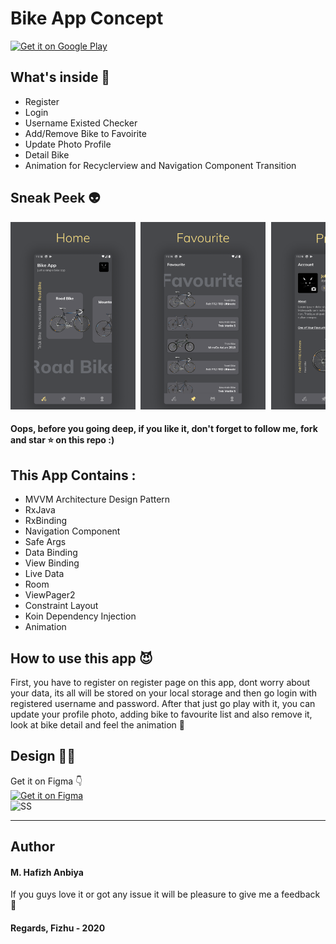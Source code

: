 # Bike App Concept

[<img src="https://play.google.com/intl/en_us/badges/images/generic/en-play-badge.png" alt="Get it on Google Play" height=
"80">](https://play.google.com/store/apps/details?id=com.fizhu.bikeappconcept)

## What's inside 🤔
*  Register
*  Login
*  Username Existed Checker
*  Add/Remove Bike to Favoirite
*  Update Photo Profile
*  Detail Bike
*  Animation for Recyclerview and Navigation Component Transition


## Sneak Peek 👽
<pre>
<img src="/images/Frame 3.png" width="200"> <img src="/images/Frame 4.png" width="200"> <img src="/images/Frame 5.png" width="200"> <img src="/images/Frame 6.png" width="200"> <img src="/images/Frame 7.png" width="200"> <img src="/images/Frame 8.png" width="200">
</pre>


#### Oops, before you going deep, if you like it, don't forget to follow me, fork and star ⭐ on this repo :)

## This App Contains :
* MVVM Architecture Design Pattern
* RxJava
* RxBinding
* Navigation Component
* Safe Args
* Data Binding
* View Binding
* Live Data
* Room
* ViewPager2
* Constraint Layout
* Koin Dependency Injection
* Animation

## How to use this app 😈
First, you have to register on register page on this app, dont worry about your data, its all will be stored on your local storage and then go login with registered username and password. After that just go play with it, you can update your profile photo, adding bike to favourite list and also remove it, look at bike detail and feel the animation 🤭

## Design 🖖🏼
Get it on Figma 👇
<br/>
[<img src="https://wptavern.com/wp-content/uploads/2018/11/Screen-Shot-2018-11-19-at-8.43.27-PM.png" alt="Get it on Figma" height=
"50">](https://www.figma.com/file/pBXqRXw5ByP2dCpjCuJscU/Bike-App-Concept?node-id=0%3A1)
<br/>
![SS](https://raw.githubusercontent.com/Fizhu/Bike-App-Concept/master/images/concept.png)
<hr>

## Author
#### M. Hafizh Anbiya

If you guys love it or got any issue it will be pleasure to give me a feedback 👋

#### Regards, Fizhu - 2020
